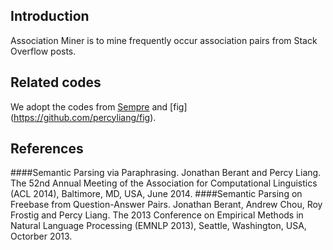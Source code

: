 ## Introduction

Association Miner is to mine frequently occur association pairs from Stack Overflow posts.

## Related codes

We adopt the codes from [Sempre](https://github.com/percyliang/sempre/tree/v1.0-fix) and [fig] (https://github.com/percyliang/fig).

## References
####Semantic Parsing via Paraphrasing. Jonathan Berant and Percy Liang. The 52nd Annual Meeting of the Association for Computational Linguistics (ACL 2014), Baltimore, MD, USA, June 2014.
####Semantic Parsing on Freebase from Question-Answer Pairs. Jonathan Berant, Andrew Chou, Roy Frostig and Percy Liang. The 2013 Conference on Empirical Methods in Natural Language Processing (EMNLP 2013), Seattle, Washington, USA, Octorber 2013.


